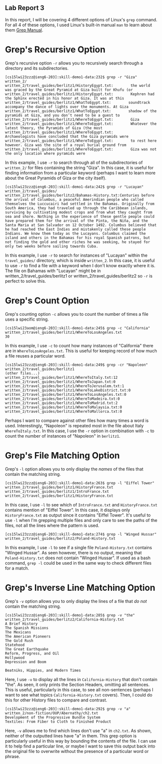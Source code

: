 ## Lab Report 3

In this report, I will be covering 4 different options of Linux's `grep` command. For all 4 of these options, I used Linux's built-in manual `man` to learn about them [Grep Manual](https://linux.die.net/man/1/grep).

# Grep's Recursive Option

Grep's recursive option `-r` allows you to recursively search through a directory and its subdirectories. 
```
[cs15lwi23zzz@ieng6-203]:skill-demo1-data:232$ grep -r "Giza" written_2/
written_2/travel_guides/berlitz1/HistoryEgypt.txt:        the world was graced by the Great Pyramid at Giza built for Khufu (or        
written_2/travel_guides/berlitz1/HistoryEgypt.txt:        Kephren had the Sphinx erected in his honor at Giza. It was at this
written_2/travel_guides/berlitz1/WhatToEgypt.txt:        soundtrack accompany the dance of lights over the monuments. At Giza
written_2/travel_guides/berlitz1/WhatToEgypt.txt:        shadow of the pyramids at Giza, and you don’t need to be a guest to
written_2/travel_guides/berlitz1/WhereToEgypt.txt:        Giza
written_2/travel_guides/berlitz1/WhereToEgypt.txt:        Whatever the latest theory, the Pyramids of Giza (the most
written_2/travel_guides/berlitz1/WhereToEgypt.txt:        Archaeologists have concluded that the Giza pyramids were
written_2/travel_guides/berlitz1/WhereToEgypt.txt:        to rest here however. Giza was the site of a royal burial ground from        
written_2/travel_guides/berlitz1/WhereToEgypt.txt:        Giza was not the only location where pyramids were
```

In this example, I use `-r` to search through all of the subdirectories of `written_2/` for files containing the string "Giza". In this case, it is useful for finding information from a particular keyword (perhaps I want to learn more about the Great Pyramids of Giza or the city itself).
```
[cs15lwi23zzz@ieng6-203]:skill-demo1-data:242$ grep -r "Lucayan" written_2/travel_guides/
written_2/travel_guides/berlitz2/Bahamas-History.txt:Centuries before the arrival of Columbus, a peaceful Amerindian people who called themselves the Luccucairi had settled in the Bahamas. Originally from South America, they had traveled up through the Caribbean islands, surviving by cultivating modest crops and from what they caught from sea and shore. Nothing in the experience of these gentle people could have prepared them for the arrival of the Pinta, the Niña, and the Santa Maria at San Salvador on 12 October 1492. Columbus believed that he had reached the East Indies and mistakenly called these people Indians. We know them today as the Lucayans. Columbus claimed the island and others in the Bahamas for his royal Spanish patrons, but not finding the gold and other riches he was seeking, he stayed for only two weeks before sailing towards Cuba.
```

In this example, I use `-r` to search for instances of "Lucayan" within the `travel_guides/` directory, which is inside `written_2`. In this case, it is useful to use `-r` to find a file with a keyword when I don't know exactly where it is. The file on Bahamas with "Lucayan" might be in written_2/travel_guides/berlitz1 or written_2/travel_guides/berlitz2 so `-r` is perfect to solve this.

# Grep's Count Option

Grep's counting option `-c` allows you to count the number of times a file uses a specific string. 

```
[cs15lwi23aom@ieng6-203]:skill-demo1-data:245$ grep -c "California" written_2/travel_guides/berlitz1/WhereToLosAngeles.txt
30
```

In this example, I use `-c` to count how many instances of "California" there are in `WhereToLosAngeles.txt`. This is useful for keeping record of how much a file reuses a particular word.

```
[cs15lwi23zzz@ieng6-203]:skill-demo1-data:249$ grep -cr "Napoleon" written_2/travel_guides/berlitz1 
(other files...)
written_2/travel_guides/berlitz1/WhereToItaly.txt:12
written_2/travel_guides/berlitz1/WhereToJapan.txt:0
written_2/travel_guides/berlitz1/WhereToJerusalem.txt:1
written_2/travel_guides/berlitz1/WhereToLakeDistrict.txt:0
written_2/travel_guides/berlitz1/WhereToLosAngeles.txt:0
written_2/travel_guides/berlitz1/WhereToMadeira.txt:0
written_2/travel_guides/berlitz1/WhereToMadrid.txt:2
written_2/travel_guides/berlitz1/WhereToMalaysia.txt:0
written_2/travel_guides/berlitz1/WhereToMallorca.txt:0
```

Perhaps I want to compare against other files how many times a word is used. Interestingly, "Napoleon" is repeated most in the file about Italy `WhereToItaly.txt`. In this case, I use the `-r` option in combination with `-c` to count the number of instances of "Napoleon" in `berlitz1`.

# Grep's File Matching Option

Grep's `-l` option allows you to only display the *names* of the files that contain the matching string.

```
[cs15lwi23zzz@ieng6-203]:skill-demo1-data:263$ grep -l "Eiffel Tower" written_2/travel_guides/berlitz1/HistoryFrance.txt written_2/travel_guides/berlitz1/IntroFrance.txt 
written_2/travel_guides/berlitz1/HistoryFrance.txt
```

In this case, I use `-l` to see which of `IntroFrance.txt` and `HistoryFrance.txt` contains mention of "Eiffel Tower". In this case, it displays only `HistoryFrance.txt` as output since it contains "Eiffel Tower". It's useful to use `-l` when I'm grepping multiple files and only care to see the paths of the files, not all the lines where the pattern is used.

```
[cs15lwi23zzz@ieng6-203]:skill-demo1-data:274$ grep -l "Winged Hussar" written_2/travel_guides/berlitz2/Poland-History.txt

```

In this example, I use `-l` to see if a single file `Poland-History.txt` contains "Winged Hussar". As seen however, there is no output, meaning that `Poland-History.txt` does not contain "Winged Hussar". If used as a bash command, `grep -l` could be used in the same way to check different files for a match.

# Grep's Inverse Line Matching Option

Grep's `-v` option allows you to only display the lines of a file that *do not* contain the matching string.

```
[cs15lwi23zzz@ieng6-203]:skill-demo1-data:285$ grep -v "the" written_2/travel_guides/berlitz2/California-History.txt  
A Brief History
The Spanish Missions
The Mexicans
The American Pioneers
The Gold Rush
Statehood
The Great Earthquake
Reform, Progress, and Oil
Hollywood
Depression and Boom

Beatniks, Hippies, and Modern Times
```

Here, I use `-v` to display all the lines in `California-History` that don't contain "the". As seen, it only prints the Section Headers, omitting all sentences. This is useful, particularly in this case, to see all non-sentences (perhaps I want to see what topics `California-History.txt` covers). Then, I could do this for other History files to compare and contrast.

```
[cs15lwi23zzz@ieng6-203]:skill-demo1-data:292$ grep -v "a" written_2/non-fiction/OUP/Abernathy/ch2.txt
Development of the Progressive Bundle System
Textiles: From Fiber to Cloth to Finished Product
```

Here, `-v` allows me to find which lines don't use "a" in `ch2.txt`. As shown, neither of the outputted lines have "a" in them. This grep option is particularly useful in this way by bounding the contents of the file. I can use it to help find a particular line, or maybe I want to save this output back into the original file to overwrite without the presence of a particular word or phrase.
